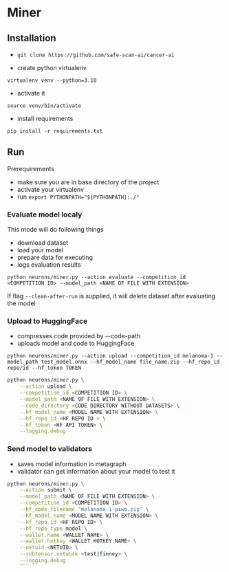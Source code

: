 # Miner 

## Installation 

- `git clone https://github.com/safe-scan-ai/cancer-ai`

- create python virtualenv

`virtualenv venv --python=3.10`

- activate it 

`source venv/bin/activate`

- install requirements

`pip install -r requirements.txt`

## Run

Prerequirements 

- make sure you are in base directory of the project
- activate your virtualenv 
- run `export PYTHONPATH="${PYTHONPATH}:./"`


### Evaluate model localy

This mode will do following things
- download dataset 
- load your model
- prepare data for executing
- logs evaluation results 



`python neurons/miner.py --action evaluate --competition_id <COMPETITION ID> --model_path <NAME OF FILE WITH EXTENSION> `

If flag `--clean-after-run` is supplied, it will delete dataset after evaluating the model

### Upload to HuggingFace

- compresses code provided by --code-path
- uploads model and code to HuggingFace

`python neurons/miner.py --action upload --competition_id melanoma-1 --model_path test_model.onnx --hf_model_name file_name.zip --hf_repo_id repo/id --hf_token TOKEN`
```bash
python neurons/miner.py \
    --action upload \
    --competition_id <COMPETITION ID> \
    --model_path <NAME OF FILE WITH EXTENSION> \
    --code_directory <CODE DIRECTORY WITHOUT DATASETS> \
    --hf_model_name <MODEL NAME WITH EXTENSION> \
    --hf_repo_id <HF REPO ID > \
    --hf_token <HF API TOKEN> \
    --logging.debug
```


### Send model to validators 

- saves model information in metagraph
- validator can get information about your model to test it 

```bash
python neurons/miner.py \
    --action submit \
    --model_path <NAME OF FILE WITH EXTENSION> \
    --competition_id <COMPETITION ID> \
    --hf_code_filename "melanoma-1-piwo.zip" \
    --hf_model_name <MODEL NAME WITH EXTENSION> \
    --hf_repo_id <HF REPO ID> \
    --hf_repo_type model \
    --wallet.name <WALLET NAME> \
    --wallet.hotkey <WALLET HOTKEY NAME> \
    --netuid <NETUID> \
    --subtensor.network <test|finney> \
    --logging.debug 
    ```
